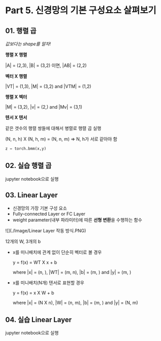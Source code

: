 # Part 5. 신경망의 기본 구성요소 살펴보기



## 01. 행렬 곱

*값보다는 shape를 알자!*

**행렬 X 행렬**

|A| = (2,3), |B| = (3,2) 이면, |AB| = (2,2)

**벡터 X 행렬**

|VT| = (1,3), |M| = (3,2) and |VTM| = (1,2)

**행렬 X 벡터**

|M| = (3,2), |v| = (2,) and |Mv| = (3,1)

**텐서 X 텐서**

같은 갯수의 행렬 쌍들에 대해서 병렬로 행렬 곱 실행

(N, n, h) X (N, h, m) = (N, n, m) ⇒ N, h가 서로 같아야 함

```python
z = torch.bmm(x,y)
```



## 02. 실습 행렬 곱

jupyter notebook으로 실행



## 03. Linear Layer

- 신경망의 가장 기본 구성 요소
- Fully-connected Layer or FC Layer
- weight parameter(내부 파라미터)에 따른 **선형 변환**을 수행하는 함수

![](./Image/Linear Layer 작동 방식.PNG)

12개의 W, 3개의 b

- x를 미니배치에 관계 없이 단순히 벡터로 볼 경우

  y = f(x) = WT X x + b

  where |x| = (n, ), |WT| = (m, n), |b| = (m, ) and |y| = (m, )

- x를 미니배치(N개) 텐서로 표현할 경우

  y = f(x) = x X W + b

  where |x| = (N X n), |W| = (n, m), |b| = (m, ) and |y| = (N, m)



## 04. 실습 Linear Layer

jupyter notebook으로 실행